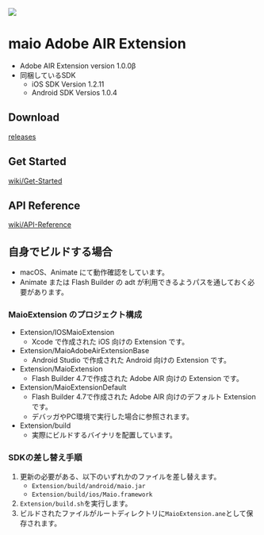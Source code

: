 ![](https://github.com/imobile-maio/maio-iOS-SDK/blob/wiki/doc/images/logo.png)

# maio Adobe AIR Extension

* Adobe AIR Extension version 1.0.0β
* 同梱しているSDK
    * iOS SDK Version 1.2.11
    * Android SDK Versios 1.0.4

## Download
[releases](https://github.com/imobile-maio/maio-Adobe-AIR-Extension/releases)

## Get Started
[wiki/Get-Started](https://github.com/imobile-maio/maio-Adobe-AIR-Extension/wiki/Get-Started)

## API Reference
[wiki/API-Reference](https://github.com/imobile-maio/maio-Adobe-AIR-Extension/wiki/API-Reference)

## 自身でビルドする場合

* macOS、Animate にて動作確認をしています。
* Animate または Flash Builder の adt が利用できるようパスを通しておく必要があります。

### MaioExtension のプロジェクト構成
* Extension/IOSMaioExtension
    - Xcode で作成された iOS 向けの Extension です。
* Extension/MaioAdobeAirExtensionBase
    - Android Studio で作成された Android 向けの Extension です。
* Extension/MaioExtension
    - Flash Builder 4.7で作成された Adobe AIR 向けの Extension です。
* Extension/MaioExtensionDefault
    - Flash Builder 4.7で作成された Adobe AIR 向けのデフォルト Extension です。
    - デバッガやPC環境で実行した場合に参照されます。
* Extension/build
    - 実際にビルドするバイナリを配置しています。

### SDKの差し替え手順

1. 更新の必要がある、以下のいずれかのファイルを差し替えます。
    * `Extension/build/android/maio.jar`
    * `Extension/build/ios/Maio.framework`
2. `Extension/build.sh`を実行します。
3. ビルドされたファイルがルートディレクトリに`MaioExtension.ane`として保存されます。
